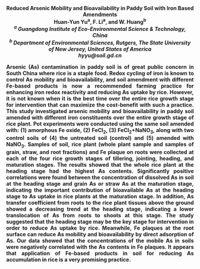 <center><strong>Reduced Arsenic Mobility and Bioavailability in Paddy Soil with Iron
Based Amendments<strong>

<center><strong>Huan-Yun Yu<sup>a</sup></strong>, F. Li<sup>a</sup>, and W. Huang<sup>b</sup>

<center><i><sup>a</sup> Guangdong Institute of Eco-Environmental Science & Technology,
China</i>

<center><i><sup>b</sup> Department of Environmental Sciences, Rutgers, The State University of New Jersey, United States of America</i>

<center><i>hyyu@soil.gd.cn</i>

<p style=text-align:justify>Arsenic (As) contamination in paddy soil is of great public concern in
South China where rice is a staple food. Redox cycling of iron is known
to control As mobility and bioavailability, and soil amendment with
different Fe-based products is now a recommended farming practice for
enhancing iron redox reactivity and reducing As uptake by rice. However,
it is not known when it is the best time over the entire rice growth
stage for intervention that can maximize the cost-benefit with such a practice. This study investigated arsenic
mobility and bioavailability in paddy soil amended with different iron
constituents over the entire growth stage of rice plant. Pot experiments
were conducted using the same soil amended with: (1) amorphous Fe oxide,
(2) FeCl<sub>2</sub>, (3) FeCl<sub>2</sub>+NaNO<sub>3</sub>, along with two control soils of (4)
the untreated soil (control) and (5) amended with NaNO<sub>3</sub>. Samples of
soil, rice plant (whole plant sample and samples of grain, straw, and
root fractions) and Fe plaque on roots were collected at each of the
four rice growth stages of tillering, jointing, heading, and maturation
stages. The results showed that the whole rice plant at the heading
stage had the highest As contents. Significantly positive correlations
were found between the concentration of dissolved As in soil at the
heading stage and grain As or straw As at the maturation stage,
indicating the important contribution of bioavailable As at the heading
stage to As uptake in rice plants at the maturation stage. In addition,
As transfer coefficient from roots to the rice plant tissues above the
ground showed a decreasing trend at the heading stage, indicating a
lower translocation of As from roots to shoots at this stage. The study
suggested that the heading stage may be the key stage for intervention
in order to reduce As uptake by rice.
Meanwhile, Fe plaques at the root surface can reduce As mobility and
bioavailability by direct adsorption of As. Our data showed that the
concentrations of the mobile As in soils
were negatively correlated with the As contents in Fe plaques. It
appears that application of Fe-based products in soil for reducing As
accumulation in rice is a very promising practice.
